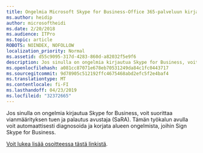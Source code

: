```yaml
---
title: Ongelmia Microsoft Skype for Business-Office 365-palveluun kirjautumisen yhteydessä
ms.author: heidip
author: microsoftheidi
ms.date: 2/20/2018
ms.audience: ITPro
ms.topic: article
ROBOTS: NOINDEX, NOFOLLOW
localization_priority: Normal
ms.assetid: d55c9095-317d-4283-860d-a82032f5e9f6
description: Jos sinulla on ongelmia kirjautua Skype for Business, voit suorittaa vianmäärityksen tuen ja palautus avustaja (SaRA). Tämän työkalun avulla voit automaattisesti diagnosoida ja korjata alueen ongelmista, joihin Sign Skype for Business.
ms.openlocfilehash: a081cc87071e678eb70531249da84c1fc0443717
ms.sourcegitcommit: 9d78905c512192ffc4675468abd2efc5f2e4baf4
ms.translationtype: MT
ms.contentlocale: fi-FI
ms.lasthandoff: 04/23/2019
ms.locfileid: "32372665"
---
```

Jos sinulla on ongelmia kirjautua Skype for Business, voit suorittaa vianmäärityksen tuen ja palautus avustaja (SaRA). Tämän työkalun avulla voit automaattisesti diagnosoida ja korjata alueen ongelmista, joihin Sign Skype for Business.
  
[Voit lukea lisää osoitteessa tästä linkistä](https://support.microsoft.com/help/4087361/troubleshooting-office-365-issues-signing-in-to-skype-for-business).
  

